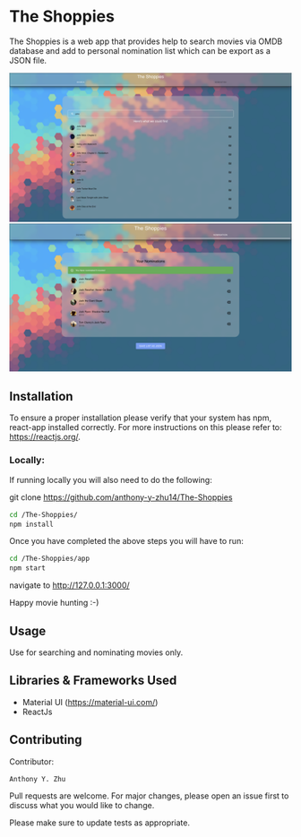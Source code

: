 # The Shoppies

The Shoppies is a web app that provides help to search movies via OMDB database and add to personal nomination list which can be export as a JSON file.

![alt text](./screenshot1.png)
![alt text](./screenshot2.png)

## Installation

To ensure a proper installation please verify that your system has npm, react-app installed correctly. For more instructions on this please refer to: https://reactjs.org/.

<h3>Locally:</h3>
If running locally you will also need to do the following:

git clone https://github.com/anthony-y-zhu14/The-Shoppies

```bash
cd /The-Shoppies/
npm install
```

Once you have completed the above steps you will have to run:

```bash
cd /The-Shoppies/app
npm start
```

navigate to http://127.0.0.1:3000/

Happy movie hunting :-)

## Usage

Use for searching and nominating movies only.


## Libraries & Frameworks Used
- Material UI (https://material-ui.com/)
- ReactJs

## Contributing
Contributor:

```bash
Anthony Y. Zhu
```

Pull requests are welcome. For major changes, please open an issue first to discuss what you would like to change.

Please make sure to update tests as appropriate.

